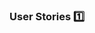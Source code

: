 ### User Stories :one:

<panel type="seamless" header="%%-----------------------------------------%%">
  <include src="./index.md#main" />
</panel>
